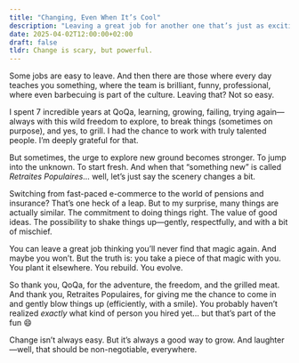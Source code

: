 ```yaml
---
title: "Changing, Even When It’s Cool"
description: "Leaving a great job for another one that’s just as exciting, but completely different."
date: 2025-04-02T12:00:00+02:00  
draft: false  
tldr: Change is scary, but powerful.
---
```


Some jobs are easy to leave. And then there are those where every day teaches you something, where the team is brilliant, funny, professional, where even barbecuing is part of the culture. Leaving that? Not so easy.

I spent 7 incredible years at QoQa, learning, growing, failing, trying again—always with this wild freedom to explore, to break things (sometimes on purpose), and yes, to grill. I had the chance to work with truly talented people. I’m deeply grateful for that.

But sometimes, the urge to explore new ground becomes stronger. To jump into the unknown. To start fresh. And when that “something new” is called *Retraites Populaires*… well, let’s just say the scenery changes a bit.

Switching from fast-paced e-commerce to the world of pensions and insurance? That’s one heck of a leap. But to my surprise, many things are actually similar. The commitment to doing things right. The value of good ideas. The possibility to shake things up—gently, respectfully, and with a bit of mischief.

You can leave a great job thinking you’ll never find that magic again. And maybe you won’t. But the truth is: you take a piece of that magic with you. You plant it elsewhere. You rebuild. You evolve.

So thank you, QoQa, for the adventure, the freedom, and the grilled meat. And thank you, Retraites Populaires, for giving me the chance to come in and gently blow things up (efficiently, with a smile). You probably haven’t realized *exactly* what kind of person you hired yet... but that’s part of the fun 😄

Change isn’t always easy. But it’s always a good way to grow. And laughter—well, that should be non-negotiable, everywhere.
